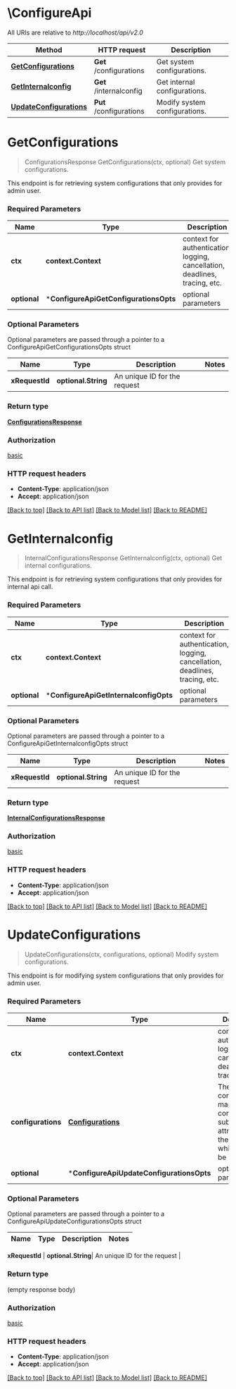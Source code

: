 # \ConfigureApi

All URIs are relative to *http://localhost/api/v2.0*

Method | HTTP request | Description
------------- | ------------- | -------------
[**GetConfigurations**](ConfigureApi.md#GetConfigurations) | **Get** /configurations | Get system configurations.
[**GetInternalconfig**](ConfigureApi.md#GetInternalconfig) | **Get** /internalconfig | Get internal configurations.
[**UpdateConfigurations**](ConfigureApi.md#UpdateConfigurations) | **Put** /configurations | Modify system configurations.


# **GetConfigurations**
> ConfigurationsResponse GetConfigurations(ctx, optional)
Get system configurations.

This endpoint is for retrieving system configurations that only provides for admin user. 

### Required Parameters

Name | Type | Description  | Notes
------------- | ------------- | ------------- | -------------
 **ctx** | **context.Context** | context for authentication, logging, cancellation, deadlines, tracing, etc.
 **optional** | ***ConfigureApiGetConfigurationsOpts** | optional parameters | nil if no parameters

### Optional Parameters
Optional parameters are passed through a pointer to a ConfigureApiGetConfigurationsOpts struct

Name | Type | Description  | Notes
------------- | ------------- | ------------- | -------------
 **xRequestId** | **optional.String**| An unique ID for the request | 

### Return type

[**ConfigurationsResponse**](ConfigurationsResponse.md)

### Authorization

[basic](../README.md#basic)

### HTTP request headers

 - **Content-Type**: application/json
 - **Accept**: application/json

[[Back to top]](#) [[Back to API list]](../README.md#documentation-for-api-endpoints) [[Back to Model list]](../README.md#documentation-for-models) [[Back to README]](../README.md)

# **GetInternalconfig**
> InternalConfigurationsResponse GetInternalconfig(ctx, optional)
Get internal configurations.

This endpoint is for retrieving system configurations that only provides for internal api call. 

### Required Parameters

Name | Type | Description  | Notes
------------- | ------------- | ------------- | -------------
 **ctx** | **context.Context** | context for authentication, logging, cancellation, deadlines, tracing, etc.
 **optional** | ***ConfigureApiGetInternalconfigOpts** | optional parameters | nil if no parameters

### Optional Parameters
Optional parameters are passed through a pointer to a ConfigureApiGetInternalconfigOpts struct

Name | Type | Description  | Notes
------------- | ------------- | ------------- | -------------
 **xRequestId** | **optional.String**| An unique ID for the request | 

### Return type

[**InternalConfigurationsResponse**](InternalConfigurationsResponse.md)

### Authorization

[basic](../README.md#basic)

### HTTP request headers

 - **Content-Type**: application/json
 - **Accept**: application/json

[[Back to top]](#) [[Back to API list]](../README.md#documentation-for-api-endpoints) [[Back to Model list]](../README.md#documentation-for-models) [[Back to README]](../README.md)

# **UpdateConfigurations**
> UpdateConfigurations(ctx, configurations, optional)
Modify system configurations.

This endpoint is for modifying system configurations that only provides for admin user. 

### Required Parameters

Name | Type | Description  | Notes
------------- | ------------- | ------------- | -------------
 **ctx** | **context.Context** | context for authentication, logging, cancellation, deadlines, tracing, etc.
  **configurations** | [**Configurations**](Configurations.md)| The configuration map can contain a subset of the attributes of the schema, which are to be updated. | 
 **optional** | ***ConfigureApiUpdateConfigurationsOpts** | optional parameters | nil if no parameters

### Optional Parameters
Optional parameters are passed through a pointer to a ConfigureApiUpdateConfigurationsOpts struct

Name | Type | Description  | Notes
------------- | ------------- | ------------- | -------------

 **xRequestId** | **optional.String**| An unique ID for the request | 

### Return type

 (empty response body)

### Authorization

[basic](../README.md#basic)

### HTTP request headers

 - **Content-Type**: application/json
 - **Accept**: application/json

[[Back to top]](#) [[Back to API list]](../README.md#documentation-for-api-endpoints) [[Back to Model list]](../README.md#documentation-for-models) [[Back to README]](../README.md)


